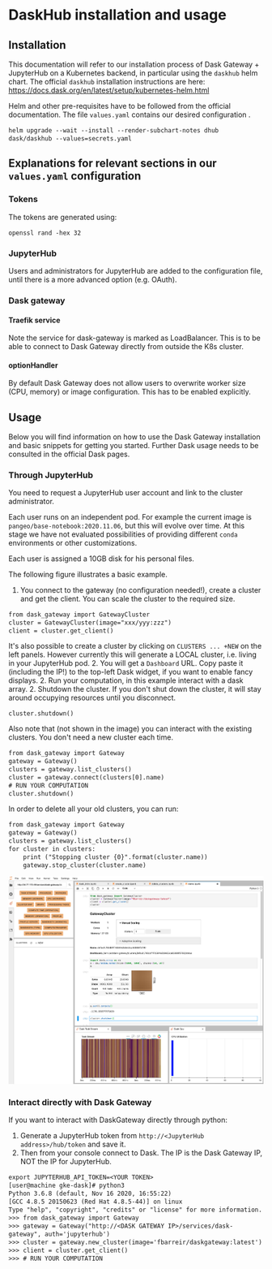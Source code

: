 # DaskHub installation and usage

## Installation 

This documentation will refer to our installation process of Dask Gateway + JupyterHub on a Kubernetes backend, in particular
using the `daskhub` helm chart. The official `daskhub` installation instructions are here: https://docs.dask.org/en/latest/setup/kubernetes-helm.html

Helm and other pre-requisites have to be followed from the official documentation. The file `values.yaml` contains our 
desired configuration .
```
helm upgrade --wait --install --render-subchart-notes dhub dask/daskhub --values=secrets.yaml
```

## Explanations for relevant sections in our `values.yaml` configuration 

### Tokens
The tokens are generated using:  
```
openssl rand -hex 32
```
### JupyterHub
Users and administrators for JupyterHub are added to the configuration file, until there is a
more advanced option (e.g. OAuth).

### Dask gateway
#### Traefik service
Note the service for dask-gateway is marked as LoadBalancer. This is to be able to connect 
to Dask Gateway directly from outside the K8s cluster.

#### optionHandler
By default Dask Gateway does not allow users to overwrite worker size (CPU, memory) 
or image configuration. This has to be enabled explicitly.

## Usage

Below you will find information on how to use the Dask Gateway installation and basic snippets for getting you started. 
Further Dask usage needs to be consulted in the official Dask pages. 

### Through JupyterHub

You need to request a JupyterHub user account and link to the cluster administrator.

Each user runs on an independent pod. For example the current image is `pangeo/base-notebook:2020.11.06`, but this
will evolve over time. At this stage we have not evaluated possibilities of providing different `conda` environments or
other customizations. 

Each user is assigned a 10GB disk for his personal files.

The following figure illustrates a basic example. 
1. You connect to the gateway (no configuration needed!), create a cluster and get the client. You can scale the cluster
to the required size.
```
from dask_gateway import GatewayCluster
cluster = GatewayCluster(image="xxx/yyy:zzz")
client = cluster.get_client()
```
It's also possible to create a cluster by clicking on `CLUSTERS ... +NEW` on the left panels. However currently 
this will generate a LOCAL cluster, i.e. living in your JupyterHub pod.
2. You will get a `Dashboard` URL. Copy paste it (including the IP!) to the top-left Dask widget, if you want to enable
   fancy displays.
2. Run your computation, in this example interact with a dask array.
2. Shutdown the cluster. If you don't shut down the cluster, it will stay around occupying resources until you disconnect.
```
cluster.shutdown()
```
Also note that (not shown in the image) you can interact with the existing clusters. You don't need a new cluster each time.
```
from dask_gateway import Gateway
gateway = Gateway()
clusters = gateway.list_clusters()
cluster = gateway.connect(clusters[0].name)
# RUN YOUR COMPUTATION
cluster.shutdown()
```
In order to delete all your old clusters, you can run:
```
from dask_gateway import Gateway
gateway = Gateway()
clusters = gateway.list_clusters()
for cluster in clusters:
    print ("Stopping cluster {0}".format(cluster.name))
    gateway.stop_cluster(cluster.name)
```

![Hello](https://github.com/gcp4hep/analysis-cluster/blob/main/daskhub/images/dg_basic.png)

### Interact directly with Dask Gateway

If you want to interact with DaskGateway directly through python:
1. Generate a JupyterHub token from `http://<JupyterHub address>/hub/token` and save it.
1. Then from your console connect to Dask. The IP is the Dask Gateway IP, NOT the IP for JupyterHub.
```
export JUPYTERHUB_API_TOKEN=<YOUR TOKEN>
[user@machine gke-dask]# python3
Python 3.6.8 (default, Nov 16 2020, 16:55:22)
[GCC 4.8.5 20150623 (Red Hat 4.8.5-44)] on linux
Type "help", "copyright", "credits" or "license" for more information.
>>> from dask_gateway import Gateway
>>> gateway = Gateway("http://<DASK GATEWAY IP>/services/dask-gateway", auth='jupyterhub')
>>> cluster = gateway.new_cluster(image='fbarreir/daskgateway:latest')
>>> client = cluster.get_client()
>>> # RUN YOUR COMPUTATION
```

